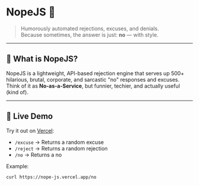 # NopeJS 🚫

> Humorously automated rejections, excuses, and denials.  
> Because sometimes, the answer is just: **no** — with style.

---

## 🔧 What is NopeJS?

NopeJS is a lightweight, API-based rejection engine that serves up 500+ hilarious, brutal, corporate, and sarcastic "no" responses and excuses. Think of it as **No-as-a-Service**, but funnier, techier, and actually useful (kind of).

---

## 🧪 Live Demo

Try it out on [Vercel](https://nope-js.vercel.app/):

- `/excuse` → Returns a random excuse  
- `/reject` → Returns a random rejection  
- `/no` → Returns a no

Example:

```bash
curl https://nope-js.vercel.app/no
```
